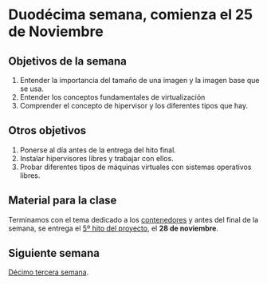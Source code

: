 # Duodécima semana, comienza el 25 de Noviembre

## Objetivos de la semana

1. Entender la importancia del tamaño de una imagen y la imagen base que se usa.
1. Entender los conceptos fundamentales de virtualización
1. Comprender el concepto de hipervisor y los diferentes tipos que hay.

## Otros objetivos

1. Ponerse al día antes de la entrega del hito final.
1. Instalar hipervisores libres y trabajar con ellos.
2. Probar diferentes tipos de máquinas virtuales con sistemas operativos libres.

## Material para la clase

Terminamos con el tema dedicado a los
[contenedores](http://jj.github.io/IV/documentos/temas/Contenedores) y
antes del final de la semana, se entrega el
[5º hito del proyecto](http://jj.github.io/IV/documentos/proyecto/5.Docker),
 el **28 de noviembre**.


## Siguiente semana

[Décimo tercera semana](semana-13.md). 
